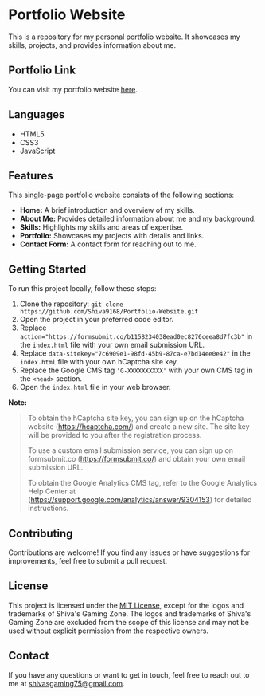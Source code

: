 # Portfolio Website

This is a repository for my personal portfolio website. It showcases my skills, projects, and provides information about me.

## Portfolio Link

You can visit my portfolio website [here](https://shiva9168.github.io/Portfolio-Website/).

## Languages

- HTML5
- CSS3
- JavaScript

## Features

This single-page portfolio website consists of the following sections:

- **Home:** A brief introduction and overview of my skills.
- **About Me:** Provides detailed information about me and my background.
- **Skills:** Highlights my skills and areas of expertise.
- **Portfolio:** Showcases my projects with details and links.
- **Contact Form:** A contact form for reaching out to me.

## Getting Started

To run this project locally, follow these steps:

1. Clone the repository: `git clone https://github.com/Shiva9168/Portfolio-Website.git`
2. Open the project in your preferred code editor.
3. Replace `action="https://formsubmit.co/b1158234038ead0ec8276ceea8d7fc3b"` in the `index.html` file with your own email submission URL.
4. Replace `data-sitekey="7c6909e1-98fd-45b9-87ca-e7bd14ee0e42"` in the `index.html` file with your own hCaptcha site key.
5. Replace the Google CMS tag `'G-XXXXXXXXXX'` with your own CMS tag in the `<head>` section.
6. Open the `index.html` file in your web browser.

**Note:**
>To obtain the hCaptcha site key, you can sign up on the hCaptcha website (https://hcaptcha.com/) and create a new site. The site key will be provided to you after the registration process.
>
>To use a custom email submission service, you can sign up on formsubmit.co (https://formsubmit.co/) and obtain your own email submission URL.
>
>To obtain the Google Analytics CMS tag, refer to the Google Analytics Help Center at (https://support.google.com/analytics/answer/9304153) for detailed instructions.

## Contributing

Contributions are welcome! If you find any issues or have suggestions for improvements, feel free to submit a pull request.

## License

This project is licensed under the [MIT License](LICENSE), except for the logos and trademarks of Shiva's Gaming Zone. The logos and trademarks of Shiva's Gaming Zone are excluded from the scope of this license and may not be used without explicit permission from the respective owners.

## Contact

If you have any questions or want to get in touch, feel free to reach out to me at [shivasgaming75@gmail.com](mailto:shivasgaming75@gmail.com).
